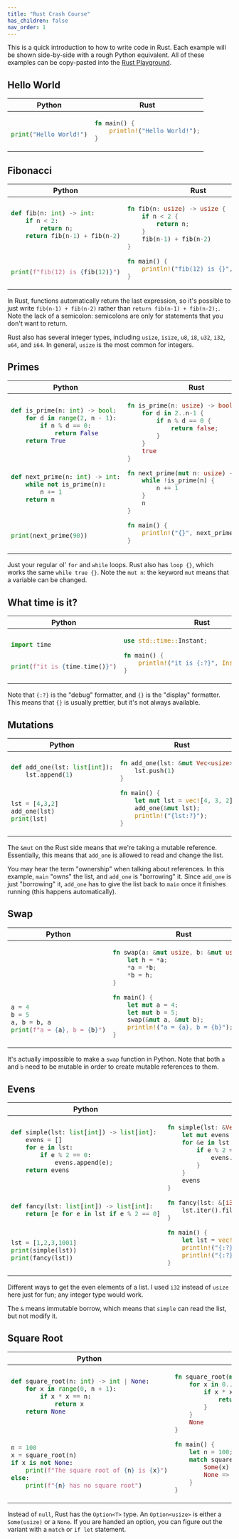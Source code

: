 ```yaml
---
title: "Rust Crash Course"
has_children: false
nav_order: 1
---
```



This is a quick introduction to how to write code in Rust. Each example will be shown side-by-side with a rough Python equivalent. All of these examples can be copy-pasted into the [Rust Playground](https://play.rust-lang.org/).


## Hello World


<table>
    <thead>
        <th>Python</th>
        <th>Rust</th>
    </thead>
<tr>
<td style="font-size: inherit !important" markdown="block">

```python

print("Hello World!")

```
</td>
<td style="font-size: inherit !important" markdown="block">

```rust
fn main() {
    println!("Hello World!");
}
```
</td>
</tr>
</table>

## Fibonacci

<table>
    <thead>
        <th>Python</th>
        <th>Rust</th>
    </thead>
<tr>
<td style="font-size: inherit !important" markdown="block">

```python
def fib(n: int) -> int:
    if n < 2:
        return n;
    return fib(n-1) + fib(n-2)




print(f"fib(12) is {fib(12)}")

```
</td>
<td style="font-size: inherit !important" markdown="block">

```rust
fn fib(n: usize) -> usize {
    if n < 2 {
        return n;
    }
    fib(n-1) + fib(n-2)
}

fn main() {
    println!("fib(12) is {}", fib(12));
}
```
</td>
</tr>
</table>

In Rust, functions automatically return the last expression, so it's possible to just write `fib(n-1) + fib(n-2)` rather than `return fib(n-1) + fib(n-2);`. Note the lack of a semicolon: semicolons are only for statements that you don't want to return. 

Rust also has several integer types, including `usize`, `isize`, `u8`, `i8`, `u32`, `i32`, `u64`, and `i64`. In general, `usize` is the most common for integers.


## Primes

<table>
    <thead>
        <th>Python</th>
        <th>Rust</th>
    </thead>
<tr>
<td style="font-size: inherit !important" markdown="block">

```python
def is_prime(n: int) -> bool:
    for d in range(2, n - 1):
        if n % d == 0:
            return False
    return True




def next_prime(n: int) -> int:
    while not is_prime(n):
        n += 1
    return n




print(next_prime(90))

```
</td>
<td style="font-size: inherit !important" markdown="block">

```rust
fn is_prime(n: usize) -> bool {
    for d in 2..n-1 {
        if n % d == 0 {
            return false;
        }
    }
    true
}

fn next_prime(mut n: usize) -> usize {
    while !is_prime(n) {
        n += 1
    }
    n
}

fn main() {
    println!("{}", next_prime(90));
}
```
</td>
</tr>
</table>

Just your regular ol' `for` and `while` loops. Rust also has `loop {}`, which works the same `while true {}`. Note the `mut n`: the keyword `mut` means that a variable can be changed.

## What time is it?

<table>
    <thead>
        <th>Python</th>
        <th>Rust</th>
    </thead>
<tr>
<td style="font-size: inherit !important" markdown="block">

```python
import time


print(f"it is {time.time()}")

```
</td>
<td style="font-size: inherit !important" markdown="block">

```rust
use std::time::Instant;

fn main() {
    println!("it is {:?}", Instant::now());
}
```
</td>
</tr>
</table>

Note that `{:?}` is the "debug" formatter, and `{}` is the "display" formatter. This means that `{}` is usually prettier, but it's not always available. 

## Mutations

<table>
    <thead>
        <th>Python</th>
        <th>Rust</th>
    </thead>
<tr>
<td style="font-size: inherit !important" markdown="block">

```python
def add_one(lst: list[int]):
    lst.append(1)



lst = [4,3,2]
add_one(lst)
print(lst)

```
</td>
<td style="font-size: inherit !important" markdown="block">

```rust
fn add_one(lst: &mut Vec<usize>) {
    lst.push(1)
}

fn main() {
    let mut lst = vec![4, 3, 2];
    add_one(&mut lst);
    println!("{lst:?}");
}
```
</td>
</tr>
</table>

The `&mut` on the Rust side means that we're taking a mutable reference. Essentially, this means that `add_one` is allowed to read and change the list.

You may hear the term "ownership" when talking about references. In this example, `main` "owns" the list, and `add_one` is "borrowing" it. Since `add_one` is just "borrowing" it, `add_one` has to give the list back to `main` once it finishes running (this happens automatically).


## Swap

<table>
    <thead>
        <th>Python</th>
        <th>Rust</th>
    </thead>
<tr>
<td style="font-size: inherit !important" markdown="block">

```python







a = 4
b = 5
a, b = b, a
print(f"a = {a}, b = {b}")

```
</td>
<td style="font-size: inherit !important" markdown="block">

```rust
fn swap(a: &mut usize, b: &mut usize) {
    let h = *a;
    *a = *b;
    *b = h;
}

fn main() {
    let mut a = 4;
    let mut b = 5;
    swap(&mut a, &mut b);
    println!("a = {a}, b = {b}");
}
```
</td>
</tr>
</table>

It's actually impossible to make a `swap` function in Python. Note that both `a` and `b` need to be mutable in order to create mutable references to them.

## Evens

<table>
    <thead>
        <th>Python</th>
        <th>Rust</th>
    </thead>
<tr>
<td style="font-size: inherit !important" markdown="block">

```python
def simple(lst: list[int]) -> list[int]:
    evens = []
    for e in lst:
        if e % 2 == 0:
            evens.append(e);
    return evens




def fancy(lst: list[int]) -> list[int]:
    return [e for e in lst if e % 2 == 0]



lst = [1,2,3,1001]
print(simple(lst))
print(fancy(lst))

```
</td>
<td style="font-size: inherit !important" markdown="block">

```rust
fn simple(lst: &Vec<i32>) -> Vec<i32> {
    let mut evens = Vec::new();
    for &e in lst {
        if e % 2 == 0 {
            evens.push(e);
        }
    }
    evens
}

fn fancy(lst: &[i32]) -> Vec<i32> {
    lst.iter().filter(|&e| e % 2 == 0).copied().collect()
}

fn main() {
    let lst = vec![1,2,3,1001];
    println!("{:?}", simple(&lst));
    println!("{:?}", fancy(&lst));
}
```
</td>
</tr>
</table>

Different ways to get the even elements of a list. I used `i32` instead of `usize` here just for fun; any integer type would work.

The `&` means immutable borrow, which means that `simple` can read the list, but not modify it.  

## Square Root

<table>
    <thead>
        <th>Python</th>
        <th>Rust</th>
    </thead>
<tr>
<td style="font-size: inherit !important" markdown="block">

```python
def square_root(n: int) -> int | None:
    for x in range(0, n + 1):
        if x * x == n:
            return x
    return None




n = 100
x = square_root(n)
if x is not None:
    print(f"The square root of {n} is {x}")
else:
    print(f"{n} has no square root")

```
</td>
<td style="font-size: inherit !important" markdown="block">

```rust
fn square_root(mut n: usize) -> Option<usize> {
    for x in 0..=n {
        if x * x == n {
            return Some(x)
        }
    }
    None
}

fn main() {
    let n = 100;
    match square_root(n) {
        Some(x) => println!("The square root of {n} is {x}"),
        None => println!("{n} has no square root")
    }
}
```
</td>
</tr>
</table>

Instead of `null`, Rust has the `Option<T>` type. An `Option<usize>` is either a `Some(usize)` or a `None`. If you are handed an option, you can figure out the variant with a `match` or `if let` statement. 